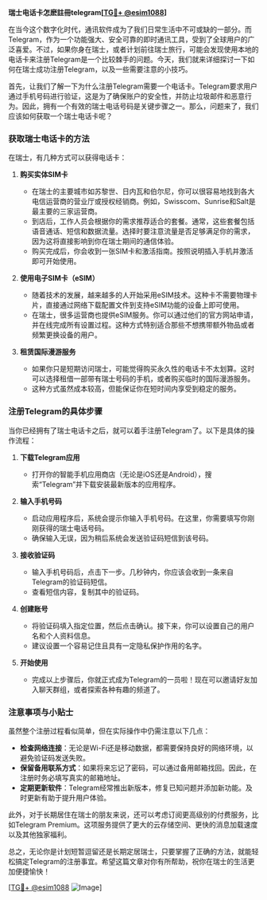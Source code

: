 **瑞士电话卡怎麽註冊telegram[[TG💪+ @esim1088](https://t.me/s/esim1088)]**

在当今这个数字化时代，通讯软件成为了我们日常生活中不可或缺的一部分。而Telegram，作为一个功能强大、安全可靠的即时通讯工具，受到了全球用户的广泛喜爱。不过，如果你身在瑞士，或者计划前往瑞士旅行，可能会发现使用本地的电话卡来注册Telegram是一个比较棘手的问题。今天，我们就来详细探讨一下如何在瑞士成功注册Telegram，以及一些需要注意的小技巧。

首先，让我们了解一下为什么注册Telegram需要一个电话卡。Telegram要求用户通过手机号码进行验证，这是为了确保账户的安全性，并防止垃圾邮件和恶意行为。因此，拥有一个有效的瑞士电话号码是关键步骤之一。那么，问题来了，我们应该如何获取一个瑞士电话卡呢？

### 获取瑞士电话卡的方法

在瑞士，有几种方式可以获得电话卡：

1. **购买实体SIM卡**
   - 在瑞士的主要城市如苏黎世、日内瓦和伯尔尼，你可以很容易地找到各大电信运营商的营业厅或授权经销商。例如，Swisscom、Sunrise和Salt是最主要的三家运营商。
   - 到店后，工作人员会根据你的需求推荐适合的套餐。通常，这些套餐包括语音通话、短信和数据流量。选择时要注意流量是否足够满足你的需求，因为这将直接影响到你在瑞士期间的通信体验。
   - 购买完成后，你会收到一张SIM卡和激活指南。按照说明插入手机并激活即可开始使用。

2. **使用电子SIM卡（eSIM）**
   - 随着技术的发展，越来越多的人开始采用eSIM技术。这种卡不需要物理卡片，直接通过网络下载配置文件到支持eSIM功能的设备上即可使用。
   - 在瑞士，很多运营商也提供eSIM服务。你可以通过他们的官方网站申请，并在线完成所有设置过程。这种方式特别适合那些不想携带额外物品或者频繁更换设备的用户。

3. **租赁国际漫游服务**
   - 如果你只是短期访问瑞士，可能觉得购买永久性的电话卡不太划算。这时可以选择租借一部带有瑞士号码的手机，或者购买临时的国际漫游服务。
   - 这种方式虽然成本较高，但能保证你在短时间内享受到稳定的服务。

### 注册Telegram的具体步骤

当你已经拥有了瑞士电话卡之后，就可以着手注册Telegram了。以下是具体的操作流程：

1. **下载Telegram应用**
   - 打开你的智能手机应用商店（无论是iOS还是Android），搜索“Telegram”并下载安装最新版本的应用程序。

2. **输入手机号码**
   - 启动应用程序后，系统会提示你输入手机号码。在这里，你需要填写你刚刚获得的瑞士电话号码。
   - 确保输入无误，因为稍后系统会发送验证码短信到该号码。

3. **接收验证码**
   - 输入手机号码后，点击下一步。几秒钟内，你应该会收到一条来自Telegram的验证码短信。
   - 查看短信内容，复制其中的验证码。

4. **创建账号**
   - 将验证码填入指定位置，然后点击确认。接下来，你可以设置自己的用户名和个人资料信息。
   - 建议设置一个容易记住且具有一定隐私保护作用的名字。

5. **开始使用**
   - 完成以上步骤后，你就正式成为Telegram的一员啦！现在可以邀请好友加入聊天群组，或者探索各种有趣的频道了。

### 注意事项与小贴士

虽然整个注册过程看似简单，但在实际操作中仍需注意以下几点：

- **检查网络连接**：无论是Wi-Fi还是移动数据，都需要保持良好的网络环境，以避免验证码发送失败。
- **保留备用联系方式**：如果将来忘记了密码，可以通过备用邮箱找回。因此，在注册时务必填写真实的邮箱地址。
- **定期更新软件**：Telegram经常推出新版本，修复已知问题并添加新功能。及时更新有助于提升用户体验。

此外，对于长期居住在瑞士的朋友来说，还可以考虑订阅更高级别的付费服务，比如Telegram Premium。这项服务提供了更大的云存储空间、更快的消息加载速度以及其他独家福利。

总之，无论你是计划短暂逗留还是长期定居瑞士，只要掌握了正确的方法，就能轻松搞定Telegram的注册事宜。希望这篇文章对你有所帮助，祝你在瑞士的生活更加便捷愉快！

[[TG💪+ @esim1088](https://t.me/s/esim1088) ![Image](https://i.postimg.cc/4NQfJmqS/Snipaste-2025-05-13-00-14-12.png)]